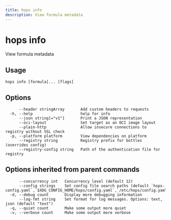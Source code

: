 ```yaml
---
title: hops info
description: View formula metadata
---
```


<!--
This documentation is auto generated by a script.
Please do not edit this file directly.
-->

<!-- markdownlint-disable-next-line single-title -->
# hops info

View formula metadata

## Usage

```plaintext
hops info [formula]... [flags]
```

## Options

```plaintext
      --header stringArray       Add custom headers to requests
  -h, --help                     help for info
      --json string[="v1"]       Print a JSON representation
      --oci-layout               Set target as an OCI image layout
      --plain-http               Allow insecure connections to registry without SSL check
  -p, --platform platform        View dependencies on platform
      --registry string          Registry prefix for bottles (overrides config)
      --registry-config string   Path of the authentication file for registry
```

## Options inherited from parent commands

```plaintext
      --concurrency int   Concurrency level (default 12)
      --config strings    Set config file search paths (default `hops-config.yaml`,`$XDG_CONFIG_HOME/hops/config.yaml`,`/etc/hops/config.yaml`)
  -d, --debug count       Display more debugging information
      --log-fmt string    Set format for log messages. Options: text, json (default "text")
  -q, --quiet count       Make some output more quiet
  -v, --verbose count     Make some output more verbose
```
